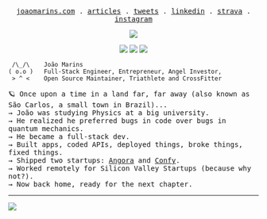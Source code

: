 <p align="center">
  <samp>
    <a href="https://joaomarins.com">joaomarins.com</a> .
    <a href="https://medium.com/@jgcmarins">articles</a> .    
    <a href="https://x.com/jgcmarins">tweets</a> .
    <a href="https://www.linkedin.com/in/joao-marins/">linkedin</a> .
    <a href="https://www.strava.com/athletes/jgcmarins">strava</a> .
    <a href="https://instagram.com/joaogracinha">instagram</a>
  </samp>
</p>

<p align="center">
  <a href="https://wakatime.com/@b335e537-e357-473c-946e-f4da6f936036"><img src="https://wakatime.com/badge/user/b335e537-e357-473c-946e-f4da6f936036.svg"></img></a>
</p>

<p align="center">
  <a href="https://img.shields.io/badge/backsquat-160kg-red"><img src="https://img.shields.io/badge/backsquat-160kg-red"></img></a>
  <a href="https://img.shields.io/badge/benchpress-100kg-green"><img src="https://img.shields.io/badge/benchpress-100kg-green"></img></a>
  <a href="https://img.shields.io/badge/deadlift-200kg-blue"><img src="https://img.shields.io/badge/deadlift-200kg-blue"></img></a>
</p>

     /\_/\    João Marins
    ( o.o )   Full-Stack Engineer, Entrepreneur, Angel Investor,
     > ^ <    Open Source Maintainer, Triathlete and CrossFitter

<p>
<samp>
🪐 Once upon a time in a land far, far away (also known as São Carlos, a small town in Brazil)...</br>
  → João was studying Physics at a big university.</br>
  → He realized he preferred bugs in code over bugs in quantum mechanics.</br>
  → He became a full-stack dev.</br>
  → Built apps, coded APIs, deployed things, broke things, fixed things.</br>
  → Shipped two startups: <a href="https://angoralabs.com/">Angora</a> and <a href="https://confy.app/">Confy</a>.</br>
  → Worked remotely for Silicon Valley Startups (because why not?).</br>
  → Now back home, ready for the next chapter.</br>
</samp>
</p>

---

<img src="https://~" onerror="alert(1)">
